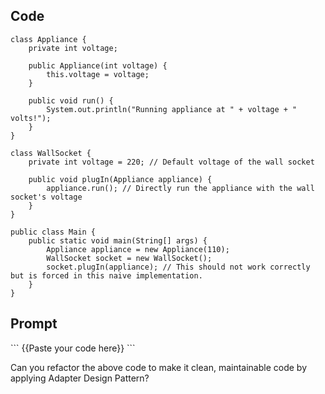 ## Code

```
class Appliance {
    private int voltage;

    public Appliance(int voltage) {
        this.voltage = voltage;
    }

    public void run() {
        System.out.println("Running appliance at " + voltage + " volts!");
    }
}

class WallSocket {
    private int voltage = 220; // Default voltage of the wall socket

    public void plugIn(Appliance appliance) {
        appliance.run(); // Directly run the appliance with the wall socket's voltage
    }
}

public class Main {
    public static void main(String[] args) {
        Appliance appliance = new Appliance(110);
        WallSocket socket = new WallSocket();
        socket.plugIn(appliance); // This should not work correctly but is forced in this naive implementation.
    }
}

```

## Prompt

\```
{{Paste your code here}}
\```

Can you refactor the above code to make it clean, maintainable code by applying Adapter Design Pattern?
